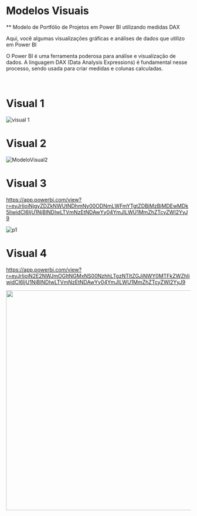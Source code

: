 # Modelos Visuais


** Modelo de Portfólio de Projetos em Power BI utilizando medidas DAX 

Aqui, você algumas visualizações gráficas e análises de dados que utilizo em Power BI

O Power BI é uma ferramenta poderosa para análise e visualização de dados. A linguagem DAX (Data Analysis Expressions) é fundamental nesse processo, sendo usada para criar medidas e colunas calculadas.


</br>

# Visual 1 #

![visual 1](https://github.com/user-attachments/assets/705de412-b2e6-4e64-9fde-862b88af605c)


# Visual 2 #

![ModeloVisual2](https://user-images.githubusercontent.com/7052988/184497610-ca044001-42ef-4d8d-a2a1-fcc20c1e674b.png )


# Visual 3 # 

https://app.powerbi.com/view?r=eyJrIjoiNjgyZDZkNWUtNDhmNy00ODNmLWFmYTgtZDBjMzBiMDEwMDk5IiwidCI6IjU1NjBlNDIwLTVmNzEtNDAwYy04YmJlLWU1MmZhZTcyZWI2YyJ9

![p1](https://github.com/user-attachments/assets/e0df5eda-a15b-44c7-b351-9444d9b22b0d)


# Visual 4 # 

https://app.powerbi.com/view?r=eyJrIjoiN2E2NWJmOGItNGMxNS00NzhhLTgzNTItZGJiNWY0MTFkZWZhIiwidCI6IjU1NjBlNDIwLTVmNzEtNDAwYy04YmJlLWU1MmZhZTcyZWI2YyJ9

<img src="https://github.com/joaovilar/Power-BI/assets/7052988/5fb9b3fd-cc0d-43ae-9b91-94a2193b1ae8" width="1500" height="600">








